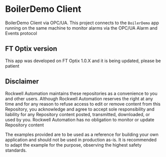 # BoilerDemo Client

BoilerDemo Client via OPC/UA. This project connects to the `BoilerDemo` app running on the same machine to monitor alarms via the OPC/UA Alarm and Events protocol

## FT Optix version

This app was developed on FT Optix 1.0.X and it is being updated, please be patient

## Disclaimer

Rockwell Automation maintains these repositories as a convenience to you and other users. Although Rockwell Automation reserves the right at any time and for any reason to refuse access to edit or remove content from this Repository, you acknowledge and agree to accept sole responsibility and liability for any Repository content posted, transmitted, downloaded, or used by you. Rockwell Automation has no obligation to monitor or update Repository content

The examples provided are to be used as a reference for building your own application and should not be used in production as-is. It is recommended to adapt the example for the purpose, observing the highest safety standards.
